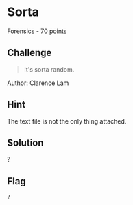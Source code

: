 # Sorta
Forensics - 70 points

## Challenge 
> It's sorta random.

Author: Clarence Lam

## Hint
The text file is not the only thing attached.


## Solution
?

## Flag
`?`